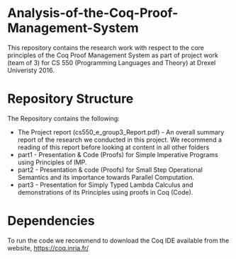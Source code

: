 # Analysis-of-the-Coq-Proof-Management-System

This repository contains the research work with respect to the core principles of the Coq Proof Management System as part of project work (team of 3) for CS 550 (Programming Languages and Theory) at Drexel Univeristy 2016. </br>

# Repository Structure

The Repository contains the following: </br>
* The Project report (cs550_e_group3_Report.pdf) - An overall summary report of the research we conducted in this project. We recommend a reading of this report before looking at content in all other folders
* part1 - Presentation & Code (Proofs) for Simple Imperative Programs using Principles of IMP.
* part2 - Presentation & code (Proofs) for Small Step Operational Semantics and its importance towards Parallel Computation.
* part3 - Presentation for Simply Typed Lambda Calculus and demonstrations of its Principles using proofs in Coq (Code).

# Dependencies

To run the code we recommend to download the Coq IDE available from the website, https://coq.inria.fr/

